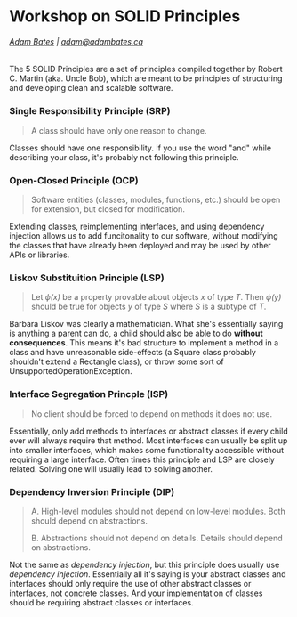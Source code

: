 # Workshop on SOLID Principles
###### [Adam Bates](https://github.com/adam-bates) | [adam@adambates.ca](mailto:adam@adambates.ca)

The 5 SOLID Principles are a set of principles compiled together by Robert C. Martin (aka. Uncle Bob), which are meant to be principles of structuring and developing clean and scalable software.

### Single Responsibility Principle (SRP)
> A class should have only one reason to change.

Classes should have one responsibility. If you use the word "and" while describing your class, it's probably not following this principle.

### Open-Closed Principle (OCP)
> Software entities (classes, modules, functions, etc.) should be open for extension, but closed for modification.

Extending classes, reimplementing interfaces, and using dependency injection allows us to add funcitonality to our software, without modifying the classes that have already been deployed and may be used by other APIs or libraries.

### Liskov Substituition Principle (LSP)
> Let *ϕ(x)* be a property provable about objects *x* of type *T*. Then *ϕ(y)* should be true for objects *y* of type *S* where *S* is a subtype of *T*.

Barbara Liskov was clearly a mathematician. What she's essentially saying is anything a parent can do, a child should also be able to do **without consequences**. This means it's bad structure to implement a method in a class and have unreasonable side-effects (a Square class probably shouldn't extend a Rectangle class), or throw some sort of UnsupportedOperationException.

### Interface Segregation Princple (ISP)
> No client should be forced to depend on methods it does not use.

Essentially, only add methods to interfaces or abstract classes if every child ever will always require that method. Most interfaces can usually be split up into smaller interfaces, which makes some functionality accessible without requiring a large interface. Often times this principle and LSP are closely related. Solving one will usually lead to solving another.

### Dependency Inversion Principle (DIP)
> A. High-level modules should not depend on low-level modules. Both should depend on abstractions.
>
> B. Abstractions should not depend on details. Details should depend on abstractions.

Not the same as *dependency injection*, but this principle does usually use *dependency injection*. Essentially all it's saying is your abstract classes and interfaces should only require the use of other abstract classes or interfaces, not concrete classes. And your implementation of classes should be requiring abstract classes or interfaces.
